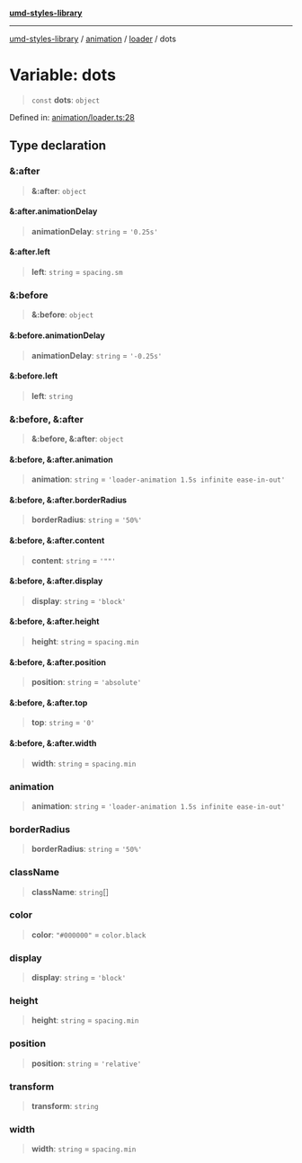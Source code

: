 [**umd-styles-library**](../../../../README.md)

***

[umd-styles-library](../../../../modules.md) / [animation](../../../README.md) / [loader](../README.md) / dots

# Variable: dots

> `const` **dots**: `object`

Defined in: [animation/loader.ts:28](https://github.com/UMD-Digital/design-system/blob/d4b532fefdb58d8d5a6b9764db295308e13706a9/packages/styles/source/animation/loader.ts#L28)

## Type declaration

### &:after

> **&:after**: `object`

#### &:after.animationDelay

> **animationDelay**: `string` = `'0.25s'`

#### &:after.left

> **left**: `string` = `spacing.sm`

### &:before

> **&:before**: `object`

#### &:before.animationDelay

> **animationDelay**: `string` = `'-0.25s'`

#### &:before.left

> **left**: `string`

### &:before, &:after

> **&:before, &:after**: `object`

#### &:before, &:after.animation

> **animation**: `string` = `'loader-animation 1.5s infinite ease-in-out'`

#### &:before, &:after.borderRadius

> **borderRadius**: `string` = `'50%'`

#### &:before, &:after.content

> **content**: `string` = `'""'`

#### &:before, &:after.display

> **display**: `string` = `'block'`

#### &:before, &:after.height

> **height**: `string` = `spacing.min`

#### &:before, &:after.position

> **position**: `string` = `'absolute'`

#### &:before, &:after.top

> **top**: `string` = `'0'`

#### &:before, &:after.width

> **width**: `string` = `spacing.min`

### animation

> **animation**: `string` = `'loader-animation 1.5s infinite ease-in-out'`

### borderRadius

> **borderRadius**: `string` = `'50%'`

### className

> **className**: `string`[]

### color

> **color**: `"#000000"` = `color.black`

### display

> **display**: `string` = `'block'`

### height

> **height**: `string` = `spacing.min`

### position

> **position**: `string` = `'relative'`

### transform

> **transform**: `string`

### width

> **width**: `string` = `spacing.min`
